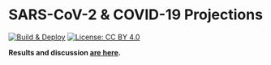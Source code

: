 # SARS-CoV-2 & COVID-19 Projections

[![Build & Deploy](https://img.shields.io/github/workflow/status/adfernandes/covid19/Build%20%26%20Deploy/master?label=Build%20%26%20Deploy&logo=GitHub&logoColor=white)](https://github.com/adfernandes/covid19/actions?query=workflow%3A%22Build%20%26%20Deploy%22) [![License: CC BY 4.0](https://img.shields.io/github/license/adfernandes/covid19?color=orange&label=License&logo=Creative%20Commons&logoColor=white)](https://creativecommons.org/licenses/by/4.0/)

**Results and discussion [are here](http://covid19.fernandes.org/).**
